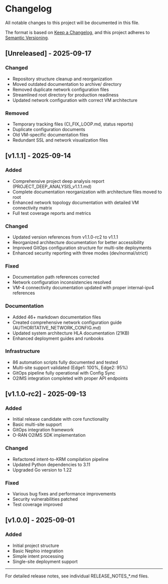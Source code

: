 # Changelog

All notable changes to this project will be documented in this file.

The format is based on [Keep a Changelog](https://keepachangelog.com/en/1.0.0/),
and this project adheres to [Semantic Versioning](https://semver.org/spec/v2.0.0.html).

## [Unreleased] - 2025-09-17

### Changed
- Repository structure cleanup and reorganization
- Moved outdated documentation to archive/ directory
- Removed duplicate network configuration files
- Streamlined root directory for production readiness
- Updated network configuration with correct VM architecture

### Removed
- Temporary tracking files (CI_FIX_LOOP.md, status reports)
- Duplicate configuration documents
- Old VM-specific documentation files
- Redundant SSL and network visualization files

## [v1.1.1] - 2025-09-14

### Added
- Comprehensive project deep analysis report (PROJECT_DEEP_ANALYSIS_v1.1.1.md)
- Complete documentation reorganization with architecture files moved to root
- Enhanced network topology documentation with detailed VM connectivity matrix
- Full test coverage reports and metrics

### Changed
- Updated version references from v1.1.0-rc2 to v1.1.1
- Reorganized architecture documentation for better accessibility
- Improved GitOps configuration structure for multi-site deployments
- Enhanced security reporting with three modes (dev/normal/strict)

### Fixed
- Documentation path references corrected
- Network configuration inconsistencies resolved
- VM-4 connectivity documentation updated with proper internal-ipv4 references

### Documentation
- Added 46+ markdown documentation files
- Created comprehensive network configuration guide (AUTHORITATIVE_NETWORK_CONFIG.md)
- Updated system architecture HLA documentation (21KB)
- Enhanced deployment guides and runbooks

### Infrastructure
- 86 automation scripts fully documented and tested
- Multi-site support validated (Edge1: 100%, Edge2: 95%)
- GitOps pipeline fully operational with Config Sync
- O2IMS integration completed with proper API endpoints

## [v1.1.0-rc2] - 2025-09-13

### Added
- Initial release candidate with core functionality
- Basic multi-site support
- GitOps integration framework
- O-RAN O2IMS SDK implementation

### Changed
- Refactored intent-to-KRM compilation pipeline
- Updated Python dependencies to 3.11
- Upgraded Go version to 1.22

### Fixed
- Various bug fixes and performance improvements
- Security vulnerabilities patched
- Test coverage improved

## [v1.0.0] - 2025-09-01

### Added
- Initial project structure
- Basic Nephio integration
- Simple intent processing
- Single-site deployment support

---

For detailed release notes, see individual RELEASE_NOTES_*.md files.